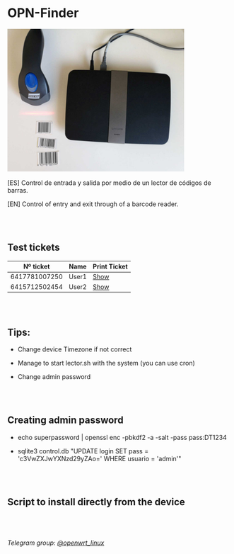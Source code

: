 # OPN-Finder



<img src="image.jpg" alt="drawing" width="400"/>


[ES] Control de entrada y salida por medio de un lector de códigos de barras.

[EN] Control of entry and exit through of a barcode reader.


<br><br>
<h2>Test tickets</h2>

| Nº ticket   |      Name      |  Print Ticket |
|----------|:-------------:|----------|
| 6417781007250 |  User1 |<a href="https://www.barcodesinc.com/generator/image.php?code=6417781007250&style=197&type=C128B&width=219&height=50&xres=1&font=3">Show<a/>|     
| 6415712502454 |    User2   |<a href="https://www.barcodesinc.com/generator/image.php?code=6415712502454&style=197&type=C128B&width=219&height=50&xres=1&font=3">Show<a/>|

<br><br>
<h2>Tips:</h2>

- Change device Timezone if not correct

- Manage to start lector.sh with the system (you can use cron)

- Change admin password


<br><br>
<h2>Creating admin password</h2>

- echo superpassword | openssl enc -pbkdf2 -a -salt -pass pass:DT1234

- sqlite3 control.db "UPDATE login SET pass = 'c3VwZXJwYXNzd29yZAo=' WHERE usuario = 'admin'"

<br><br>
<h2>Script to install directly from the device</h2>





<br><br>
<h6>Telegram group: <a href="http://t.me/openwrt_linux">@openwrt_linux<a/></h6>